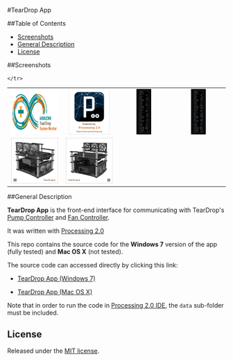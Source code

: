 #TearDrop App

##Table of Contents

* [Screenshots](#screenshots)
* [General Description](#general-description)
* [License](#license)


##Screenshots

<table>
	<tr>
		<td align="center" width="200px">
			<a href="https://raw.githubusercontent.com/nadavmatalon/TearDrop_App/master/images/TDAP_Arduino.jpg">
				<img src="images/TDAP_Arduino.jpg" height="105px" />
			</a>
		</td>
		<td align="center" width="200px">
			<a href="https://raw.githubusercontent.com/nadavmatalon/TearDrop_App/master/images/processing_logo.jpg">
				<img src="images/processing_logo.jpg" height="105px" />
			</a>
		</td>
		<td align="center" width="200px">
			<a href="https://raw.githubusercontent.com/nadavmatalon/TearDrop_App/master/images/TDAP_1.jpg">
				<img src="images/TDAP_1.jpg" height="105px" />
			</a>
		</td>
		<td align="center" width="200px">
			<a href="https://raw.githubusercontent.com/nadavmatalon/TearDrop_App/master/images/TDAP_2.jpg">
				<img src="images/TDAP_2.jpg" height="105px" />
			</a>
		</td>
	</tr>
	<tr>
		<td align="center" width="200px">
			<a href="https://raw.githubusercontent.com/nadavmatalon/TearDrop_App/master/images/TearDrop_1.jpg">
				<img src="images/TearDrop_1.jpg" height="105px" />
			</a>
		</td>
		<td align="center" width="200px">
			<a href="https://raw.githubusercontent.com/nadavmatalon/TearDrop_App/master/images/TearDrop_2.jpg">
				<img src="images/TearDrop_2.jpg" height="105px" />
			</a>
		</td>


	</tr>
</table>


##General Description
 
__TearDrop App__ is the front-end interface for communicating with TearDrop's 
[Pump Controller](https://github.com/nadavmatalon/TearDrop_Pump_Controller) 
and [Fan Controller](https://github.com/nadavmatalon/TearDrop_Fan_Controller).

It was written with [Processing 2.0](http://processing.org/)

This repo contains the source code for the __Windows 7__ version of the app 
(fully tested) and __Mac OS X__ (not tested).

The source code can accessed directly by clicking this link:

* [TearDrop App (Windows 7)](TearDrop_App_Win/TearDrop_App_Win.pde)

* [TearDrop App (Mac OS X)](TearDrop_App_Win/TearDrop_App_Mac.pde)

Note that in order to run the code in [Processing 2.0 IDE](http://processing.org/), 
the `data` sub-folder must be included.

 
##  License

<p>Released under the <a href="http://www.opensource.org/licenses/MIT">MIT license</a>.</p>


